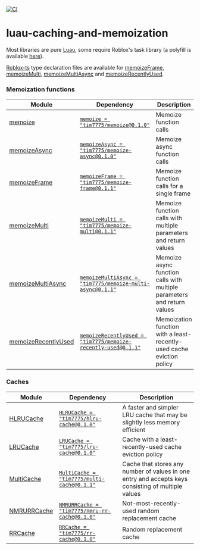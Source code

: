 [![CI](https://github.com/Tim7775/luau-caching-and-memoization/actions/workflows/ci.yaml/badge.svg)](https://github.com/Tim7775/luau-caching-and-memoization/actions/workflows/ci.yaml)

# luau-caching-and-memoization
Most libraries are pure [Luau](https://luau-lang.org/), some require Roblox's task library (a polyfill is available [here](https://github.com/Anaminus/roblox-library/tree/3ca34e755188c168e2dae7d0930feec557c3d2f3/modules/TaskPolyfill)).

[Roblox-ts](https://roblox-ts.com/) type declaration files are available for [memoizeFrame](https://www.npmjs.com/package/@rbxts/memoize-frame), [memoizeMulti](https://www.npmjs.com/package/@rbxts/memoize-multi), [memoizeMultiAsync](https://www.npmjs.com/package/@rbxts/memoize-multi-async) and [memoizeRecentlyUsed](https://www.npmjs.com/package/@rbxts/memoize-recently-used).

### Memoization functions
| Module | Dependency | Description |
| -- | -- | -- |
| [memoize](https://github.com/Tim7775/luau-caching-and-memoization/tree/main/src/memoize/init.lua) | [`memoize = "tim7775/memoize@0.1.0"`](https://wally.run/package/tim7775/memoize?version=0.1.0) | Memoize function calls |
| [memoizeAsync](https://github.com/Tim7775/luau-caching-and-memoization/tree/main/src/memoize-async/init.lua) | [`memoizeAsync = "tim7775/memoize-async@0.1.0"`](https://wally.run/package/tim7775/memoize-async?version=0.1.0) | Memoize async function calls |
| [memoizeFrame](https://github.com/Tim7775/luau-caching-and-memoization/tree/main/src/memoize-frame/init.lua) | [`memoizeFrame = "tim7775/memoize-frame@0.1.1"`](https://wally.run/package/tim7775/memoize-frame?version=0.1.1) | Memoize function calls for a single frame |
| [memoizeMulti](https://github.com/Tim7775/luau-caching-and-memoization/tree/main/src/memoize-multi/init.lua) | [`memoizeMulti = "tim7775/memoize-multi@0.1.1"`](https://wally.run/package/tim7775/memoize-multi?version=0.1.1) | Memoize function calls with multiple parameters and return values |
| [memoizeMultiAsync](https://github.com/Tim7775/luau-caching-and-memoization/tree/main/src/memoize-multi-async/init.lua) | [`memoizeMultiAsync = "tim7775/memoize-multi-async@0.1.1"`](https://wally.run/package/tim7775/memoize-multi-async?version=0.1.1) | Memoize async function calls with multiple parameters and return values |
| [memoizeRecentlyUsed](https://github.com/Tim7775/luau-caching-and-memoization/tree/main/src/memoize-recently-used/init.lua) | [`memoizeRecentlyUsed = "tim7775/memoize-recently-used@0.1.1"`](https://wally.run/package/tim7775/memoize-recently-used?version=0.1.1) | Memoization function with a least-recently-used cache eviction policy |

### Caches
| Module | Dependency | Description |
| -- | -- | -- |
| [HLRUCache](https://github.com/Tim7775/luau-caching-and-memoization/tree/main/src/hlru-cache/init.lua) | [`HLRUCache = "tim7775/hlru-cache@0.1.0"`](https://wally.run/package/tim7775/hlru-cache?version=0.1.0) | A faster and simpler LRU cache that may be slightly less memory efficient|
| [LRUCache](https://github.com/Tim7775/luau-caching-and-memoization/tree/main/src/lru-cache/init.lua) | [`LRUCache = "tim7775/lru-cache@0.1.0"`](https://wally.run/package/tim7775/lru-cache?version=0.1.0) | Cache with a least-recently-used cache eviction policy|
| [MultiCache](https://github.com/Tim7775/luau-caching-and-memoization/tree/main/src/multi-cache/init.lua) | [`MultiCache = "tim7775/multi-cache@0.1.1"`](https://wally.run/package/tim7775/multi-cache?version=0.1.1) | Cache that stores any number of values in one entry and accepts keys consisting of multiple values|
| [NMRURRCache](https://github.com/Tim7775/luau-caching-and-memoization/tree/main/src/nmru-rr-cache/init.lua) | [`NMRURRCache = "tim7775/nmru-rr-cache@0.1.0"`](https://wally.run/package/tim7775/nmru-rr-cache?version=0.1.0) | Not-most-recently-used random replacement cache|
| [RRCache](https://github.com/Tim7775/luau-caching-and-memoization/tree/main/src/rr-cache/init.lua) | [`RRCache = "tim7775/rr-cache@0.1.0"`](https://wally.run/package/tim7775/rr-cache?version=0.1.0) | Random replacement cache|
